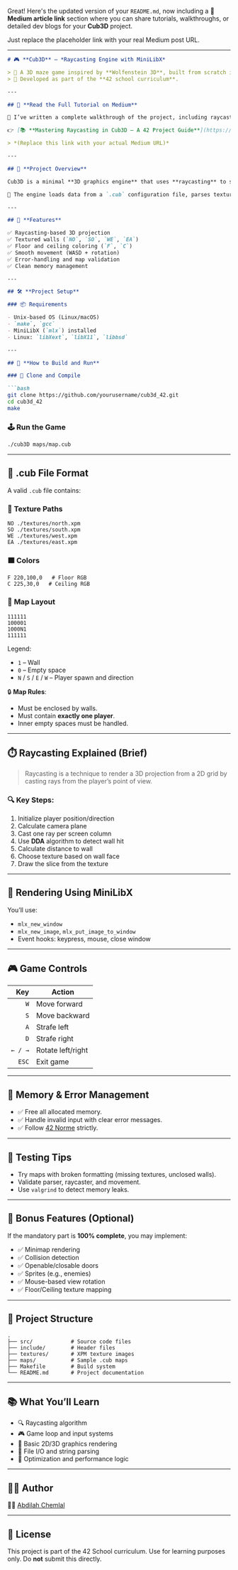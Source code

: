 Great! Here's the updated version of your `README.md`, now including a **📖 Medium article link** section where you can share tutorials, walkthroughs, or detailed dev blogs for your **Cub3D** project.

Just replace the placeholder link with your real Medium post URL.

---

````markdown
# 🎮 **Cub3D** – *Raycasting Engine with MiniLibX*

> 🚀 A 3D maze game inspired by **Wolfenstein 3D**, built from scratch in **C** using the **MiniLibX** graphics library.  
> 🏫 Developed as part of the **42 school curriculum**.

---

## 📖 **Read the Full Tutorial on Medium**

📝 I’ve written a complete walkthrough of the project, including raycasting theory, map parsing, and rendering techniques:

👉 [📚 **Mastering Raycasting in Cub3D – A 42 Project Guide**](https://medium.com/your-medium-link)

> *(Replace this link with your actual Medium URL)*

---

## 🧠 **Project Overview**

Cub3D is a minimal **3D graphics engine** that uses **raycasting** to simulate a first-person view inside a 2D map. The player can move through a textured environment where walls, floor, and ceiling are rendered in real time.

📁 The engine loads data from a `.cub` configuration file, parses texture paths, colors, and map layout, then renders the scene using the **MiniLibX** library.

---

## 🔧 **Features**

✅ Raycasting-based 3D projection  
✅ Textured walls (`NO`, `SO`, `WE`, `EA`)  
✅ Floor and ceiling coloring (`F`, `C`)  
✅ Smooth movement (WASD + rotation)  
✅ Error-handling and map validation  
✅ Clean memory management

---

## 🛠️ **Project Setup**

### 📦 Requirements

- Unix-based OS (Linux/macOS)
- `make`, `gcc`
- MiniLibX (`mlx`) installed
- Linux: `libXext`, `libX11`, `libbsd`

---

## 🚀 **How to Build and Run**

### 🧪 Clone and Compile

```bash
git clone https://github.com/yourusername/cub3d_42.git
cd cub3d_42
make
````

### 🕹️ Run the Game

```bash
./cub3D maps/map.cub
```

---

## 📄 **.cub File Format**

A valid `.cub` file contains:

### 🎨 **Texture Paths**

```
NO ./textures/north.xpm
SO ./textures/south.xpm
WE ./textures/west.xpm
EA ./textures/east.xpm
```

### 🟫 **Colors**

```
F 220,100,0   # Floor RGB
C 225,30,0   # Ceiling RGB
```

### 🧱 **Map Layout**

```
111111
100001
1000N1
111111
```

Legend:

* `1` – Wall
* `0` – Empty space
* `N` / `S` / `E` / `W` – Player spawn and direction

🔒 **Map Rules**:

* Must be enclosed by walls.
* Must contain **exactly one player**.
* Inner empty spaces must be handled.

---

## ⏱️ **Raycasting Explained (Brief)**

> Raycasting is a technique to render a 3D projection from a 2D grid by casting rays from the player’s point of view.

### 🔍 Key Steps:

1. Initialize player position/direction
2. Calculate camera plane
3. Cast one ray per screen column
4. Use **DDA** algorithm to detect wall hit
5. Calculate distance to wall
6. Choose texture based on wall face
7. Draw the slice from the texture

---

## 🎨 **Rendering Using MiniLibX**

You’ll use:

* `mlx_new_window`
* `mlx_new_image`, `mlx_put_image_to_window`
* Event hooks: keypress, mouse, close window

---

## 🎮 **Game Controls**

|     Key | Action            |
| ------: | ----------------- |
|     `W` | Move forward      |
|     `S` | Move backward     |
|     `A` | Strafe left       |
|     `D` | Strafe right      |
| `← / →` | Rotate left/right |
|   `ESC` | Exit game         |

---

## 🧹 **Memory & Error Management**

* ✅ Free all allocated memory.
* ✅ Handle invalid input with clear error messages.
* ✅ Follow [42 Norme]([https://github.com/42School/norminette](https://medium.com/@devabdilah/3d-ray-casting-game-with-cub3d-7a116376056a)) strictly.

---

## 🧪 **Testing Tips**

* Try maps with broken formatting (missing textures, unclosed walls).
* Validate parser, raycaster, and movement.
* Use `valgrind` to detect memory leaks.

---

## 🌟 **Bonus Features** (Optional)

If the mandatory part is **100% complete**, you may implement:

* ✅ Minimap rendering
* ✅ Collision detection
* ✅ Openable/closable doors
* ✅ Sprites (e.g., enemies)
* ✅ Mouse-based view rotation
* ✅ Floor/Ceiling texture mapping

---

## 📁 **Project Structure**

```
.
├── src/            # Source code files
├── include/        # Header files
├── textures/       # XPM texture images
├── maps/           # Sample .cub maps
├── Makefile        # Build system
└── README.md       # Project documentation
```

---

## 📚 **What You’ll Learn**

* 🔍 Raycasting algorithm
* 🎮 Game loop and input systems
* 🎨 Basic 2D/3D graphics rendering
* 📂 File I/O and string parsing
* 🧠 Optimization and performance logic

---

## 👨‍💻 **Author**

🧑‍💻 [Abdilah Chemlal](https://github.com/A-chem)

---

## 🏁 **License**

This project is part of the 42 School curriculum.
Use for learning purposes only. Do **not** submit this directly.

